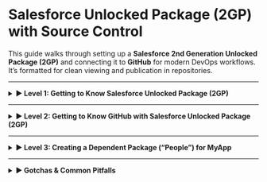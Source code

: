 # Salesforce Unlocked Package (2GP) with Source Control

This guide walks through setting up a **Salesforce 2nd Generation Unlocked Package (2GP)** and connecting it to **GitHub** for modern DevOps workflows.  
It’s formatted for clean viewing and publication in repositories.

---

<details>
<summary><strong>▶ Level 1: Getting to Know Salesforce Unlocked Package (2GP)</strong></summary>

This section explains how to set up and practice modular, source-driven development using **Salesforce CLI**, leveraging **Dev Hub** for package management and **Scratch Orgs** for testing.

### Setup and Authentication
Start from your **Dev Hub org** and enable **Dev Hub** under:  
**Setup → Dev Hub → Enable Dev Hub**  
(Optional) Also enable **Second-Generation Packaging**.

### Authenticate with Salesforce CLI:
```bash
sf org login web --set-default-dev-hub --alias DevHub
sf org list
```

### Create Scratch Org
```bash
sf org create scratch --definition-file config/project-scratch-def.json --alias myScratch --duration-days 7 --set-default
sf org list
```

### Create Unlocked Package
```bash
sf package create --name "MyApp" --path force-app --package-type Unlocked --description "Practice Package"
```

### Create Package Version
```bash
sf package version create --package "MyApp" --installation-key-bypass --wait 10
sf package version list
```
Take note of the **Subscriber Package Version ID** (starts with `04t`).

### Install Package in Scratch Org
```bash
sf package install --package "MyApp@1.0.0-1" --target-org myScratch --wait 10 --noprompt
sf package installed list --target-org myScratch
```

### Open Scratch Org
```bash
sf org open --target-org myScratch
```

</details>

---

<details>
<summary><strong>▶ Level 2: Getting to Know GitHub with Salesforce Unlocked Package (2GP)</strong></summary>

This section guides you through connecting your Salesforce project to **GitHub** for source control and collaboration.  
You’ll learn how to create a GitHub account, set up your repository, authenticate securely with a **Personal Access Token**, and push your local source code to GitHub.

### 1. Create a Free GitHub Account
If you don’t already have one: [https://github.com/join](https://github.com/join)

### 2. Create a New Repository on GitHub
1. Log in to your GitHub account  
2. Click **New Repository**  
3. **Name it exactly the same as your local Salesforce project folder** (e.g., `MyApp`)  
   - Keeps local and remote project structures consistent  
4. Choose **Public** or **Private** visibility  
5. Leave it **empty** (no README or `.gitignore`)  
6. Click **Create Repository**  

> ⚙️ When you run `git remote add origin` from inside your local project folder, that folder becomes the root of your Git repository — it won’t be nested one level deeper.

Copy the HTTPS URL (e.g., `https://github.com/<your-username>/<your-repo>.git`).

### 3. Generate a Personal Access Token (for Authentication)
1. Go to **Settings → Developer settings → Personal access tokens → Tokens (classic)**  
   or directly [https://github.com/settings/tokens](https://github.com/settings/tokens)
2. Click **Generate new token → Generate new token (classic)**
3. Name it **"VS Code Git Access"**
4. Under **Scopes**, select:  
   - `repo` – for access to your repositories  
   - `workflow` *(optional)* – if you plan to use GitHub Actions later
5. Click **Generate token** and **copy it immediately** — it will only be visible once.

### 4. Install and Configure Git
```bash
git --version
git config --global user.name "Your Name"
git config --global user.email "your.email@example.com"
```

### 5. Initialize a Local Git Repository
```bash
cd path/to/your/project
git init
echo ".sfdx/" >> .gitignore
echo ".sf/" >> .gitignore
echo "node_modules/" >> .gitignore
echo "*.log" >> .gitignore
git add .
git commit -m "Initial commit – Salesforce 2GP project"
```

### 6. Link and Push Your Local Project to GitHub
```bash
git remote add origin https://github.com/<your-username>/<your-repo>.git
git branch -M main
git push -u origin main
```

### 7. Verify the Connection
```bash
git remote -v
```

### 8. Work with Branches (Feature Development Flow)
To make isolated updates or build new components, create and switch to a **feature branch**:
```bash
git checkout -b feature/new-component
```

Make your changes and commit them as you go.  
If you’re modifying unlocked package components, create a **new minor version** before committing.  
Since your current version is **0.1.0**, the next logical minor version should be **0.2.0**.

**Update `sfdx-project.json`:**
```json
"versionName": "ver 0.2",
"versionNumber": "0.2.0.NEXT"
```
> ⚙️ The `packageAliases` section updates automatically after version creation.

**Create the new package version:**
```bash
sf package version create --package "MyApp" --installation-key-bypass --wait 10
sf package version list
```

**Commit and push your updates:**
```bash
git add .
git commit -m "Added new component and created 0.2 minor package version"
git push -u origin feature/new-component
```

### 9. Review and Track Changes
```bash
git status
git log --oneline --graph
```

> ✅ **Tip:** Personal Access Tokens are safer than passwords and can be revoked anytime from GitHub → Settings → Developer Settings → Personal Access Tokens.

</details>

---

<details>
<summary><strong>▶ Level 3: Creating a Dependent Package (“People”) for MyApp</strong></summary>

Goal: **Create a separate Salesforce SFDX project and GitHub repository** for the **People** package, which adds a single field (`Nick Name`) to the `Contact` object.  
Then make **MyApp** depend on it by creating a new **Project__c** object to reference Contact and display its Nick Name.  

---

### 1️⃣ Create People Project and Repository
```bash
sf project generate --name People
cd People
git init
git add .
git commit -m "Initialize People SFDX project"
git branch -M main
git remote add origin https://github.com/<your-username>/People.git
git push -u origin main
```

### 2️⃣ Configure `sfdx-project.json`
```json
{
  "packageDirectories": [
    {
      "path": "force-app",
      "default": true,
      "package": "People",
      "versionName": "ver 0.1",
      "versionNumber": "0.1.0.NEXT"
    }
  ],
  "namespace": "",
  "sourceApiVersion": "60.0",
  "packageAliases": {}
}
```

### 3️⃣ Add Contact.Nick_Name__c Field
```bash
mkdir -p force-app/main/default/objects/Contact/fields
touch force-app/main/default/objects/Contact/fields/Nick_Name__c.field-meta.xml
```

```xml
<CustomField xmlns="http://soap.sforce.com/2006/04/metadata">
  <fullName>Nick_Name__c</fullName>
  <label>Nick Name</label>
  <length>80</length>
  <type>Text</type>
</CustomField>
```

Commit and push:
```bash
git add .
git commit -m "Add Nick Name field"
git push
```

### 4️⃣ Build People Package
```bash
sf package create --name "People" --path force-app --package-type Unlocked --description "Shared Contact field"
sf package version create --package "People" --installation-key-bypass --wait 10
sf package version list
```

### 5️⃣ Add Dependency in MyApp
Edit `sfdx-project.json`:
```json
"dependencies": [{ "package": "People", "versionNumber": "0.1.0.LATEST" }]
```

### 6️⃣ Create Project__c Object and Fields
**Object**
```bash
mkdir -p force-app/main/default/objects/Project__c/fields
touch force-app/main/default/objects/Project__c/Project__c.object-meta.xml
```
```xml
<CustomObject xmlns="http://soap.sforce.com/2006/04/metadata">
  <label>Project</label>
  <pluralLabel>Projects</pluralLabel>
  <sharingModel>ReadWrite</sharingModel>
</CustomObject>
```

**Lookup (Contact)**
```bash
touch force-app/main/default/objects/Project__c/fields/Contact__c.field-meta.xml
```
```xml
<CustomField xmlns="http://soap.sforce.com/2006/04/metadata">
  <fullName>Contact__c</fullName>
  <label>Contact</label>
  <referenceTo>Contact</referenceTo>
  <type>Lookup</type>
</CustomField>
```

**Formula (Nick Name)**
```bash
touch force-app/main/default/objects/Project__c/fields/Contact_Nick_Name__c.field-meta.xml
```
```xml
<CustomField xmlns="http://soap.sforce.com/2006/04/metadata">
  <fullName>Contact_Nick_Name__c</fullName>
  <label>Contact Nick Name</label>
  <formula>Contact__r.Nick_Name__c</formula>
  <type>Text</type>
</CustomField>
```

### 7️⃣ Build New MyApp Version
```bash
sf package version create --package "MyApp" --installation-key-bypass --wait 10
sf package version list
```

### 8️⃣ Validate in Scratch Org
```bash
sf org create scratch --definition-file config/project-scratch-def.json --alias depScratch --duration-days 7 --set-default
sf package install --package "People@0.1.0-1" --wait 10 --noprompt --target-org depScratch
sf package install --package "MyApp@0.3.0-1" --wait 10 --noprompt --target-org depScratch
sf org open --target-org depScratch
```

### 9️⃣ Commit and Push to Feature Branch
After successful validation, commit and push your **MyApp** updates to the same feature branch created earlier:
```bash
git add .
git commit -m "Added dependent People package and Project__c reference changes"
git push origin feature/new-component
```

### 🔟 Create a Pull Request
Go to your GitHub **MyApp** repository → you’ll see a prompt to create a **Pull Request**.  
Click **Compare & pull request**, review your changes, and submit the PR to merge `feature/new-component` → `main`.

---

### ✅ Summary
- **People** → separate package/repo.  
- **MyApp** → depends on People.  
- **Project__c** → links Contact and shows Nick Name.  
- Continue work under `feature/new-component`, push changes, and open a PR to `main`.  
- Install order: People → MyApp.

</details>

---

<details>
<summary><strong>▶ Gotchas & Common Pitfalls</strong></summary>

### Quick Summary of Package Versioning Best Practice

`MAJOR.MINOR.PATCH.BUILD`

| Option | Type | Example | Use |
|:-------|:-----|:---------|:----|
| **A** | Major | `2.0.0.NEXT` | Breaking changes |
| **B** | Minor | `1.1.0.NEXT` | New features |
| **C** | Patch | `1.0.1.NEXT` | Fixes/tweaks |
| **D** | Build | `1.0.0.NEXT` | Successive test builds |

#### 🔹 Best Practice Notes
- Update the `versionNumber` in **packageDirectories** before creating a new version.
- Let CLI handle updates to **packageAliases** automatically.
- Tag Git after each release (`git tag v1.1.0 && git push origin v1.1.0`).
- Promote tested versions only:
```bash
sf package version promote --package "MyApp@<version>" --noprompt
```

### Professional Notes

- **Dev Hub** is the central registry for all 2GP packages and versions.  
- Always version from committed source to ensure traceability.  
- **Scratch Orgs** are short-lived; use them for isolated testing.  
- Use sandboxes for longer validation or user acceptance testing.  
- **Unlocked Packages** enable modular, repeatable, version-controlled deployments.  
- Integrate these steps into **GitHub Actions**, **Jenkins**, or **Azure Pipelines** for continuous delivery.

</details>
